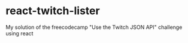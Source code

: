 # react-twitch-lister
My solution of the freecodecamp "Use the Twitch JSON API" challenge using react
